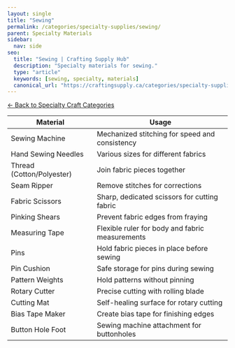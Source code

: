```yaml
---
layout: single
title: "Sewing"
permalink: /categories/specialty-supplies/sewing/
parent: Specialty Materials
sidebar:
  nav: side
seo:
  title: "Sewing | Crafting Supply Hub"
  description: "Specialty materials for sewing."
  type: "article"
  keywords: [sewing, specialty, materials]
  canonical_url: "https://craftingsupply.ca/categories/specialty-supplies/sewing/"
---
```

[← Back to Specialty Craft Categories](/categories/specialty-supplies/)

| Material | Usage |
|----------|-------|
| Sewing Machine | Mechanized stitching for speed and consistency |
| Hand Sewing Needles | Various sizes for different fabrics |
| Thread (Cotton/Polyester) | Join fabric pieces together |
| Seam Ripper | Remove stitches for corrections |
| Fabric Scissors | Sharp, dedicated scissors for cutting fabric |
| Pinking Shears | Prevent fabric edges from fraying |
| Measuring Tape | Flexible ruler for body and fabric measurements |
| Pins | Hold fabric pieces in place before sewing |
| Pin Cushion | Safe storage for pins during sewing |
| Pattern Weights | Hold patterns without pinning |
| Rotary Cutter | Precise cutting with rolling blade |
| Cutting Mat | Self-healing surface for rotary cutting |
| Bias Tape Maker | Create bias tape for finishing edges |
| Button Hole Foot | Sewing machine attachment for buttonholes |
